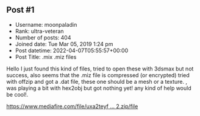 ## Post #1
- Username: moonpaladin
- Rank: ultra-veteran
- Number of posts: 404
- Joined date: Tue Mar 05, 2019 1:24 pm
- Post datetime: 2022-04-07T05:55:57+00:00
- Post Title: .mix .miz files

Hello I just found this kind of files, tried to open these with 3dsmax but not success, also seems that the .miz file is compressed (or encrypted) tried with offzip and got a .dat file, these one should be a mesh or a texture.   , was playing a bit with hex2obj but got nothing yet! any kind of help would be cool!. 

[https://www.mediafire.com/file/uxa2teyf ... 2.zip/file](https://www.mediafire.com/file/uxa2teyfesc9ab3/samples_07-04-2022.zip/file)
